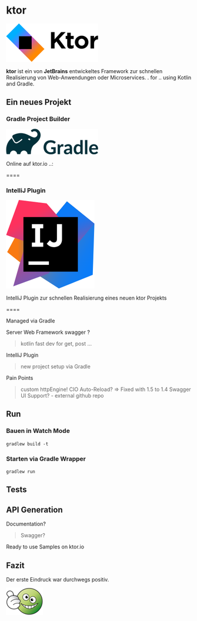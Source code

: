 # ktor
![ktor](https://raw.githubusercontent.com/christopherstock/ktor-primer/main/_ASSET/readme/logo-ktor.png)

**ktor** ist ein von **JetBrains** entwickeltes Framework zur schnellen Realisierung von Web-Anwendungen oder Microservices.
. for .. using Kotlin and Gradle.

## Ein neues Projekt

### Gradle Project Builder
![gradle](https://raw.githubusercontent.com/christopherstock/ktor-primer/main/_ASSET/readme/logo-gradle.png)

Online auf ktor.io ..:

====

### IntelliJ Plugin
![intelliJ](https://raw.githubusercontent.com/christopherstock/ktor-primer/main/_ASSET/readme/logo-intellij.png)

IntelliJ Plugin
zur schnellen Realisierung eines neuen ktor Projekts

====

Managed via Gradle

Server Web Framework
swagger ?
> kotlin
> fast dev for get, post ...

IntelliJ Plugin
> new project
> setup via Gradle

Pain Points
  > custom httpEngine! CIO
  > Auto-Reload? => Fixed with 1.5 to 1.4
  > Swagger UI Support? - external github repo

## Run

### Bauen in Watch Mode
```
gradlew build -t
```

### Starten via Gradle Wrapper
```
gradlew run
```

## Tests



## API Generation

Documentation?
  > Swagger?

Ready to use Samples on ktor.io

## Fazit
Der erste Eindruck war durchwegs positiv.

![top](https://raw.githubusercontent.com/christopherstock/ktor-primer/main/_ASSET/readme/top.png)
